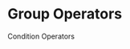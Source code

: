 <!-- include(data_structures.md) -->

# Group Operators
Condition Operators

<!-- include(list.md) -->
<!-- include(field-item-list.md) -->
